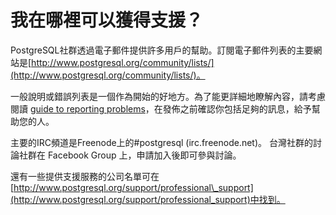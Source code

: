 # 我在哪裡可以獲得支援？

PostgreSQL社群透過電子郵件提供許多用戶的幫助。訂閱電子郵件列表的主要網站是[http://www.postgresql.org/community/lists/](http://www.postgresql.org/community/lists/)。

一般說明或錯誤列表是一個作為開始的好地方。為了能更詳細地瞭解內容，請考慮閱讀 [guide to reporting problems](https://wiki.postgresql.org/wiki/Guide_to_reporting_problems)，在發佈之前確認你包括足夠的訊息，給予幫助您的人。

主要的IRC頻道是Freenode上的\#postgresql \(irc.freenode.net\)。 台灣社群的討論社群在 Facebook Group 上，申請加入後即可參與討論。

還有一些提供支援服務的公司名單可在 [http://www.postgresql.org/support/professional\_support](http://www.postgresql.org/support/professional_support)中找到。


